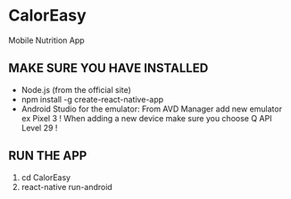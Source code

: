 # CalorEasy
Mobile Nutrition App

## MAKE SURE YOU HAVE INSTALLED
- Node.js (from the official site)
- npm install -g create-react-native-app
- Android Studio for the emulator:
  From AVD Manager add new emulator ex Pixel 3
  ! When adding a new device make sure you choose Q API Level 29 !

## RUN THE APP

1. cd CalorEasy
2. react-native run-android
